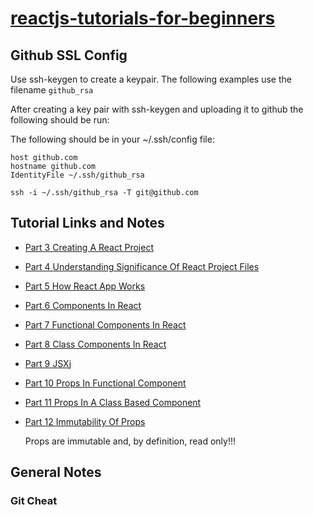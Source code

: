 # [reactjs-tutorials-for-beginners](https://github.com/evanschristophera/reactjs-tutorials-for-beginners)
## Github SSL Config
Use ssh-keygen to create a keypair.  The following examples use the filename ```github_rsa```

After creating a key pair with ssh-keygen and uploading it to github the following should be run:

The following should be in your ~/.ssh/config file:
```
host github.com
hostname github.com
IdentityFile ~/.ssh/github_rsa
```

```
ssh -i ~/.ssh/github_rsa -T git@github.com
```


## Tutorial Links and Notes

- [Part 3 Creating A React Project](https://youtu.be/3NjfGNuWOg8?list=PLSsAz5wf2lkK_ekd0J__44KG6QoXetZza)
- [Part 4 Understanding Significance Of React Project Files](https://youtu.be/MZfOqCx0s7s?list=PLSsAz5wf2lkK_ekd0J__44KG6QoXetZza)
- [Part 5 How React App Works](https://youtu.be/DYNBBqlwL_o?list=PLSsAz5wf2lkK_ekd0J__44KG6QoXetZza)
- [Part 6 Components In React](https://youtu.be/r57Jck10_-0?list=PLSsAz5wf2lkK_ekd0J__44KG6QoXetZza)
- [Part 7 Functional Components In React](https://youtu.be/tQa1ml4kwlg?list=PLSsAz5wf2lkK_ekd0J__44KG6QoXetZza)
- [Part 8 Class Components In React](https://youtu.be/owulDWGqJoM?list=PLSsAz5wf2lkK_ekd0J__44KG6QoXetZza)
- [Part 9 JSX](https://youtu.be/-6IJkmxfUug?list=PLSsAz5wf2lkK_ekd0J__44KG6QoXetZza)j
- [Part 10 Props In Functional Component](https://youtu.be/UPIBbxDDRHI?list=PLSsAz5wf2lkK_ekd0J__44KG6QoXetZza)
- [Part 11 Props In A Class Based Component](https://youtu.be/o3biU6YIhjI?list=PLSsAz5wf2lkK_ekd0J__44KG6QoXetZza)
- [Part 12 Immutability Of Props](https://youtu.be/uU5n0tbpG7Q?list=PLSsAz5wf2lkK_ekd0J__44KG6QoXetZza)

    Props are immutable and, by definition, read only!!!

## General Notes
### Git Cheat
